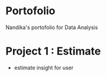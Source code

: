 # Portofolio
Nandika's portofolio for Data Analysis
# Project 1 : Estimate 
* estimate insight for user

